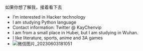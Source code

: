 如果你想了解我，接着看下去
-  I’m interested in  Hacker technology
- I am studying  Python language
- Contact information: Twitter @ KayChenvip
- I am from a small place in Hubei, but I am studying in Wuhan.
- I like literature, sports, anime and 3A games
- ![微信图片_20230603181051](https://github.com/KayCHENvip/KayCHENvip/assets/128878325/2a657183-182b-4633-9cdc-f16b68a088b6)


<!---
KayCHENvip/KayCHENvip is a ✨ special ✨ repository because its `README.md` (this file) appears on your GitHub profile.
You can click the Preview link to take a look at your changes.
--->
